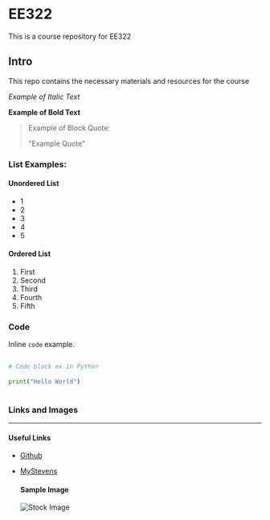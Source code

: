 # EE322 

This is a course repository for EE322 

## Intro

This repo contains the necessary materials and resources for the course

*Example of Italic Text*

**Example of Bold Text**

> Example of Block Quote:
>
> "Example Quote"


### List Examples:

#### Unordered List
- 1
- 2
- 3
- 4
- 5

#### Ordered List
1. First
2. Second
3. Third
4. Fourth
5. Fifth

### Code

Inline `code` example.

```Python
  
# Code block ex in Python
  
print("Hello World")
  
```


### Links and Images

  ---

  #### Useful Links
- [Github](https://github.com/)
- [MyStevens](https://login.stevens.edu/login/login.htm?fromURI=%2Fapp%2FUserHome)


  #### Sample Image

  ![Stock Image](https://static3.depositphotos.com/1003380/209/i/450/depositphotos_2099237-stock-photo-building-tools.jpg)

  
